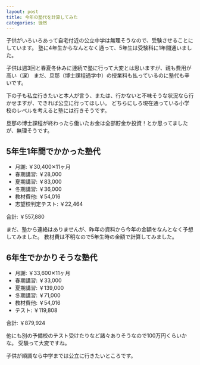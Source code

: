 ```yaml
---
layout: post
title: 今年の塾代を計算してみた
categories: 徒然
---
```


子供がいろいろあって自宅付近の公立中学は無理そうなので、受験させることにしています。
塾に4年生からなんとなく通って、5年生は受験科に1年間通いました。

子供は週3回と春夏冬休みに連続で塾に行って大変とは思いますが、親も費用が高い（涙）
まだ、旦那（博士課程通学中）の授業料も払っているのに塾代も辛いです。

下の子も私立行きたいと本人が言う、または、行かないと不味そうな状況なら行かせますが、できれば公立に行ってほしい。
どちらにしろ現在通っている小学校のレベルを考えると塾には行きそうです。

旦那の博士課程が終わったら働いたお金は全部貯金か投資！とか思ってましたが、無理そうです。

## 5年生1年間でかかった塾代

- 月謝: ￥30,400✕11ヶ月
- 春期講習: ￥28,000
- 夏期講習: ￥83,000
- 冬期講習: ￥36,000
- 教材費他: ￥54,016
- 志望校判定テスト: ￥22,464

合計: ￥557,880

まだ、塾から連絡はありませんが、昨年の資料から今年の金額をなんとなく予想してみました。
教材費は不明なので5年生時の金額で計算してみました。


## 6年生でかかりそうな塾代

- 月謝: ￥33,600✕11ヶ月
- 春期講習: ￥33,000
- 夏期講習: ￥139,000
- 冬期講習: ￥71,000
- 教材費他: ￥54,016
- テスト: ￥119,808

合計: ￥879,924

他にも別の予備校のテスト受けたりなど諸々ありそうなので100万円くらいかな。
受験って大変ですね。

子供が順調なら中学までは公立に行きたいところです。
